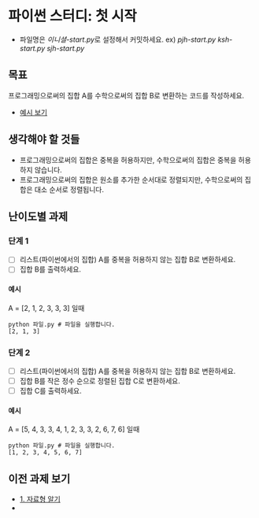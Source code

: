 파이썬 스터디: 첫 시작
=======
 * 파일명은 *이니셜-start.py*로 설정해서 커밋하세요.
 ex) *pjh-start.py* *ksh-start.py* *sjh-start.py*
## 목표
프로그래밍으로써의 집합 A를 수학으로써의 집합 B로 변환하는 코드를 작성하세요.
 * [예시 보기](./example2.py)
## 생각해야 할 것들
 * 프로그래밍으로써의 집합은 중복을 허용하지만, 수학으로써의 집합은 중복을 허용하지 않습니다.
 * 프로그래밍으로써의 집합은 원소를 추가한 순서대로 정렬되지만, 수학으로써의 집합은 대소 순서로 정렬됩니다.
## 난이도별 과제
### 단계 1
 - [ ] 리스트(파이썬에서의 집합) A를 중복을 허용하지 않는 집합 B로 변환하세요.
 - [ ] 집합 B를 출력하세요.
#### 예시
A = [2, 1, 2, 3, 3, 3] 일때 
```
python 파일.py # 파일을 실행합니다.
[2, 1, 3]
```
### 단계 2
 - [ ] 리스트(파이썬에서의 집합) A를 중복을 허용하지 않는 집합 B로 변환하세요.
 - [ ] 집합 B를 작은 정수 순으로 정렬된 집합 C로 변환하세요.
 - [ ] 집합 C를 출력하세요.
#### 예시
A = [5, 4, 3, 3, 4, 1, 2, 3, 3, 2, 6, 7, 6] 일때 
```
python 파일.py # 파일을 실행합니다.
[1, 2, 3, 4, 5, 6, 7]
```

## 이전 과제 보기
 * [1. 자료형 알기](./assignment-1.md)
 * 
